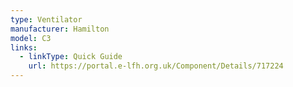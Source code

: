 ```yaml
---
type: Ventilator
manufacturer: Hamilton
model: C3
links:
  - linkType: Quick Guide
    url: https://portal.e-lfh.org.uk/Component/Details/717224
---
```

